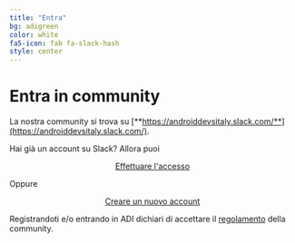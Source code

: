 ```yaml
---
title: "Entra"
bg: adigreen
color: white
fa5-icon: fab fa-slack-hash
style: center
---
```


# Entra in community

La nostra community si trova su [**https://androiddevsitaly.slack.com/**](https://androiddevsitaly.slack.com/).

Hai già un account su Slack? Allora puoi

<p align="center">
    <a class="red waves-effect waves-light btn-large" href="https://join.slack.com/t/androiddevsitaly/shared_invite/enQtMjQ1Mzk0Njc0NjU3LTZlMTcxMzU4ZTA5OWM5NmIwNDNjYmEyZTlhYTc3ZDlhOTEyNTAxOTkyYzU4NmMzOTQxN2E3ZTllNDkzNTc1YjI">
    <i class="material-icons left fab fa-slack-hash"></i> Effettuare l'accesso
    </a>
</p>

Oppure

<p align="center">
    <a class="red waves-effect waves-light btn-large" href="/enter">
    <i class="material-icons left fab fa-slack-hash"></i> Creare un nuovo account
    </a>
</p>

Registrandoti e/o entrando in ADI dichiari di accettare il [regolamento](#regolamento) della community.
